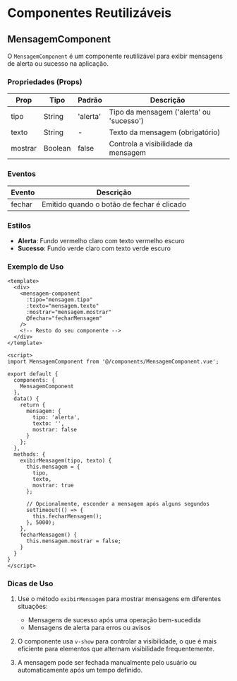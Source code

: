 # Componentes Reutilizáveis

## MensagemComponent

O `MensagemComponent` é um componente reutilizável para exibir mensagens de alerta ou sucesso na aplicação.

### Propriedades (Props)

| Prop | Tipo | Padrão | Descrição |
|------|------|--------|-----------|
| tipo | String | 'alerta' | Tipo da mensagem ('alerta' ou 'sucesso') |
| texto | String | - | Texto da mensagem (obrigatório) |
| mostrar | Boolean | false | Controla a visibilidade da mensagem |

### Eventos

| Evento | Descrição |
|--------|-----------|
| fechar | Emitido quando o botão de fechar é clicado |

### Estilos

- **Alerta**: Fundo vermelho claro com texto vermelho escuro
- **Sucesso**: Fundo verde claro com texto verde escuro

### Exemplo de Uso

```vue
<template>
  <div>
    <mensagem-component 
      :tipo="mensagem.tipo" 
      :texto="mensagem.texto" 
      :mostrar="mensagem.mostrar" 
      @fechar="fecharMensagem"
    />
    <!-- Resto do seu componente -->
  </div>
</template>

<script>
import MensagemComponent from '@/components/MensagemComponent.vue';

export default {
  components: {
    MensagemComponent
  },
  data() {
    return {
      mensagem: {
        tipo: 'alerta',
        texto: '',
        mostrar: false
      }
    };
  },
  methods: {
    exibirMensagem(tipo, texto) {
      this.mensagem = {
        tipo,
        texto,
        mostrar: true
      };
      
      // Opcionalmente, esconder a mensagem após alguns segundos
      setTimeout(() => {
        this.fecharMensagem();
      }, 5000);
    },
    fecharMensagem() {
      this.mensagem.mostrar = false;
    }
  }
}
</script>
```

### Dicas de Uso

1. Use o método `exibirMensagem` para mostrar mensagens em diferentes situações:
   - Mensagens de sucesso após uma operação bem-sucedida
   - Mensagens de alerta para erros ou avisos

2. O componente usa `v-show` para controlar a visibilidade, o que é mais eficiente para elementos que alternam visibilidade frequentemente.

3. A mensagem pode ser fechada manualmente pelo usuário ou automaticamente após um tempo definido.
